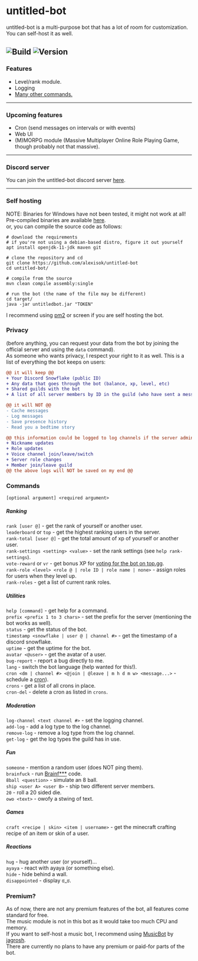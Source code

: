 # untitled-bot

untitled-bot is a multi-purpose bot that
has a lot of room for customization.  You can self-host it as well.

![Build](https://github.com/AlexIsOK/untitled-bot/workflows/Java%20CI%20with%20Maven%20(UBUNTU)/badge.svg)
![Version](https://img.shields.io/badge/version-1.3-blue)
---

### Features
* Level/rank module.
* Logging
* <a href="#commands">Many other commands.</a>

---
### Upcoming features
* Cron (send messages on intervals or with events)
* Web UI
* (M)MORPG module (Massive Multiplayer Online Role Playing Game, though probably not that massive).
---
### Discord server
You can join the untitled-bot discord server [here](https://alexisok.dev/ub/discord.html).

---
### Self hosting
NOTE: Binaries for Windows have not been tested, it might not work at all!\
Pre-compiled binaries are available [here](https://github.com/AlexIsOK/untitled-bot/releases/latest). \
or, you can compile the source code as follows:
```console
# download the requirements
# if you're not using a debian-based distro, figure it out yourself
apt install openjdk-11-jdk maven git

# clone the repository and cd
git clone https://github.com/alexisok/untitled-bot
cd untitled-bot/

# compile from the source
mvn clean compile assembly:single

# run the bot (the name of the file may be different)
cd target/
java -jar untitledbot.jar "TOKEN"
```

I recommend using [pm2](https://github.com/Unitech/pm2) or screen
if you are self hosting the bot.

### Privacy
(before anything, you can request your data from the bot by joining the official server and using the `data` command).\
As someone who wants privacy, I respect your right to it as well.  This is a list of everything the bot keeps on users:

```diff
@@ it will keep @@
+ Your Discord Snowflake (public ID)
+ Any data that goes through the bot (balance, xp, level, etc)
+ Shared guilds with the bot
+ A list of all server members by ID in the guild (who have sent a message)

@@ it will NOT @@
- Cache messages
- Log messages
- Save presence history
- Read you a bedtime story

@@ this information could be logged to log channels if the server admins set it up @@
+ Nickname updates
+ Role updates
+ Voice channel join/leave/switch
+ Server role changes
+ Member join/leave guild
@@ the above logs will NOT be saved on my end @@
```

### Commands
<a id="commands"></a>

`[optional argument] <required argument>`

##### Ranking
`rank [user @]` - get the rank of yourself or another user.\
`leaderboard` or `top` - get the highest ranking users in the server.\
`rank-total [user @]` - get the total amount of xp of yourself or another user.\
`rank-settings <setting> <value>` - set the rank settings (see `help rank-settings`).\
`vote-reward` or `vr` - get bonus XP for [voting for the bot on top.gg](https://top.gg/bot/730135989863055472/vote).\
`rank-role <level> <role @ | role ID | role name | none>` - assign roles for users when they level up.\
`rank-roles` - get a list of current rank roles.

##### Utilities
`help [command]` - get help for a command.\
`prefix <prefix 1 to 3 chars>` - set the prefix for the server (mentioning the bot works as well).\
`status` - get the status of the bot.\
`timestamp <snowflake | user @ | channel #>` - get the timestamp of a discord snowflake.\
`uptime` - get the uptime for the bot.\
`avatar <@user>` - get the avatar of a user.\
`bug-report` - report a bug directly to me.\
`lang` - switch the bot language (help wanted for this!).\
`cron <dm | channel #> <@join | @leave | m h d m w> <message...>` - schedule a [cron](https://en.wikipedia.org/wiki/Cron)).\
`crons` - get a list of all crons in place.\
`cron-del` - delete a cron as listed in `crons`.

##### Moderation
`log-channel <text channel #>` - set the logging channel.\
`add-log` - add a log type to the log channel.\
`remove-log` - remove a log type from the log channel.\
`get-log` - get the log types the guild has in use.

##### Fun
`someone` - mention a random user (does NOT ping them).\
`brainfuck` - run [Brainf***](https://en.wikipedia.org/wiki/Brainfuck) code.\
`8ball <question>` - simulate an 8 ball.\
`ship <user A> <user B>` - ship two different server members.\
`20` - roll a 20 sided die.\
`owo <text>` - owofy a stwing of text.

##### Games
`craft <recipe | skin> <item | username>` - get the minecraft crafting recipe of an item or skin of a user.


##### Reactions
`hug` - hug another user (or yourself)...\
`ayaya` - react with ayaya (or something else).\
`hide` - hide behind a wall.\
`disappointed` - display ಠ_ಠ.

### Premium?
As of now, there are not any premium features of the bot, all features come standard for free.\
The music module is not in this bot as it would take too much CPU and memory.\
If you want to self-host a music bot, I recommend using [MusicBot](https://github.com/jagrosh/MusicBot) by [jagrosh](https://github.com/jagrosh). \
There are currently no plans to have any premium or paid-for parts of the bot.

